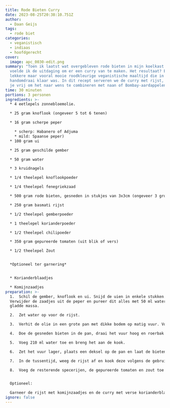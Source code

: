 ```yaml
---
title: Rode Bieten Curry
date: 2023-08-25T20:38:10.751Z
author:
  - Daan Geijs
tags:
  - rode biet
categories:
  - veganistisch
  - indiaas
  - hoofdgerecht
cover:
  image: apc_0030-edit.png
summary: "Toen ik laatst wat overgebleven rode bieten in mijn koelkast ontdekte,
  voelde ik de uitdaging om er een curry van te maken. Het resultaat? Een erg
  lekkere maar vooral mooie roodkleurige veganistische maaltijd die in een
  handomdraai klaar was. In dit recept serveren we de curry met rijst, maar voel
  je vrij om het naar wens te combineren met naan of Bombay-aardappelen. "
time: 30 minuten
portions: 3 personen
ingredients: >-
  * 4 eetlepels zonnebloemolie.

  * 25 gram knoflook (ongeveer 5 tot 6 tenen)

  * 16 gram scherpe peper 

    * scherp: Habanero of Adjuma
    * mild: Spaanse peper)
  * 100 gram ui

  * 25 gram geschilde gember

  * 50 gram water

  * 3 kruidnagels

  * 1/4 theelepel knoflookpoeder

  * 1/4 theelepel fenegriekzaad

  * 500 gram rode bieten, gesneden in stukjes van 3x3cm (ongeveer 3 grote bieten)

  * 250 gram basmati rijst

  * 1/2 theelepel gemberpoeder

  * 1 theelepel korianderpoeder

  * 1/2 theelepel chilipoeder

  * 350 gram gepureerde tomaten (uit blik of vers)

  * 1/2 theelepel Zout


  *Optioneel ter garnering*


  * Korianderblaadjes

  * Komijnzaadjes
preparation: >-
  1.  Schil de gember, knoflook en ui. Snijd de uien in enkele stukken.
  Verwijder de zaadjes uit de peper en pureer dit alles met 50 ml water tot een
  gladde massa.

  2.  Zet water op voor de rijst.

  3.  Verhit de olie in een grote pan met dikke bodem op matig vuur. Voeg de kruidnagels, knoflookpoeder en gemalen fenegriekzaad toe. Roerbak dit ongeveer 1 minuut of tot de zaadjes beginnen te knetteren.

  4.  Doe de gesneden bieten in de pan, draai het vuur hoog en roerbak ze 5 minuten.

  5.  Voeg 210 ml water toe en breng het aan de kook.

  6.  Zet het vuur lager, plaats een deksel op de pan en laat de bieten 10 minuten sudderen.

  7.  In de tussentijd, weeg de rijst af en kook deze volgens de gebruiksaanwijzing.

  8.  Voeg de resterende specerijen, de gepureerde tomaten en zout toe aan de pan met bieten. Laat het geheel nog 10 minuten koken.


  Optioneel:

  Garneer de rijst met komijnzaadjes en de curry met verse korianderblaadjes. 
ignore: false
---
```

